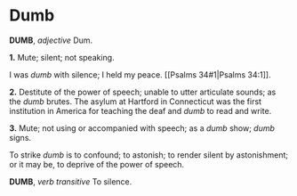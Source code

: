 # Dumb

**DUMB**, _adjective_ Dum.

**1.** Mute; silent; not speaking.

I was _dumb_ with silence; I held my peace. [[Psalms 34#1|Psalms 34:1]].

**2.** Destitute of the power of speech; unable to utter articulate sounds; as the _dumb_ brutes. The asylum at Hartford in Connecticut was the first institution in America for teaching the deaf and _dumb_ to read and write.

**3.** Mute; not using or accompanied with speech; as a _dumb_ show; _dumb_ signs.

To strike _dumb_ is to confound; to astonish; to render silent by astonishment; or it may be, to deprive of the power of speech.

**DUMB**, _verb transitive_ To silence.